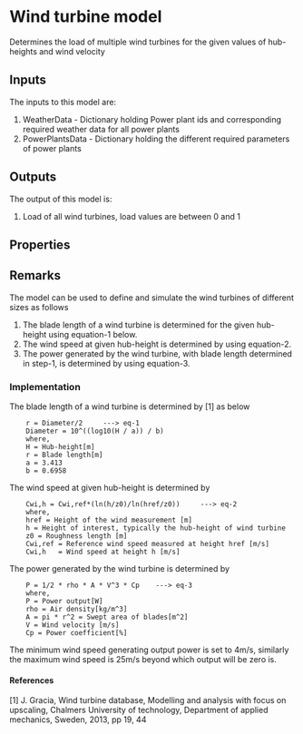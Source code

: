 # Wind turbine model

Determines the load of multiple wind turbines for the given values of hub-heights and wind velocity


## Inputs
The inputs to this model are:

1. WeatherData - Dictionary holding Power plant ids and corresponding required weather data for all power plants
1. PowerPlantsData - Dictionary holding the different required parameters of power plants

## Outputs
The output of this model is:

1. Load of all wind turbines, load values are between 0 and 1


## Properties


## Remarks
The model can be used to define and simulate the wind turbines of different sizes as follows

  1. The blade length of a wind turbine is determined for the given hub-height using equation-1 below.
  2. The wind speed at given hub-height is determined by using equation-2.
  3. The power generated by the wind turbine, with blade length determined in step-1, is determined by using equation-3.

### Implementation

The blade length of a wind turbine is determined by [1] as below
```
    r = Diameter/2     ---> eq-1
    Diameter = 10^((log10(H / a)) / b)
    where,
    H = Hub-height[m]
    r = Blade length[m]
    a = 3.413
    b = 0.6958
```
The wind speed at given hub-height is determined by
```
    Cwi,h = Cwi,ref*(ln(h/z0)/ln(href/z0))     ---> eq-2
    where,
    href = Height of the wind measurement [m]
    h = Height of interest, typically the hub-height of wind turbine
    z0 = Roughness length [m]
    Cwi,ref = Reference wind speed measured at height href [m/s]
    Cwi,h   = Wind speed at height h [m/s]
```
The power generated by the wind turbine is determined by
```
    P = 1/2 * rho * A * V^3 * Cp    ---> eq-3
    where,
    P = Power output[W]
    rho = Air density[kg/m^3]
    A = pi * r^2 = Swept area of blades[m^2]
    V = Wind velocity [m/s]
    Cp = Power coefficient[%]
```
The minimum wind speed generating output power is set to 4m/s, similarly the maximum wind speed is 25m/s beyond which
output will be zero is. 

#### References
[1] J. Gracia, Wind turbine database, Modelling and analysis with focus on upscaling, Chalmers University of technology,
    Department of applied mechanics, Sweden, 2013, pp 19, 44